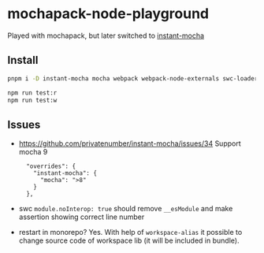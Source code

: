 # mochapack-node-playground

Played with mochapack, but later switched to [instant-mocha](https://github.com/privatenumber/instant-mocha)

## Install

```sh
pnpm i -D instant-mocha mocha webpack webpack-node-externals swc-loader
```

```sh
npm run test:r
npm run test:w
```

## Issues

- https://github.com/privatenumber/instant-mocha/issues/34 Support mocha 9

  ```
    "overrides": {
      "instant-mocha": {
        "mocha": ">8"
      }
    },
  ```

- swc `module.noInterop: true` should remove `__esModule` and make assertion showing
  correct line number

- restart in monorepo?
  Yes. With help of `workspace-alias` it possible to change source code of workspace lib (it will be included in bundle).
